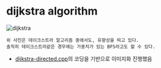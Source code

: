 # dijkstra algorithm

![dijkstra](https://user-images.githubusercontent.com/104962364/189991155-ecc90d49-6fa9-4bdd-9fc2-29aa9ebb0157.png)

```
위 사진은 데이크스트라 알고리즘 중에서도, 유향성을 띄고 있다. 
솔직히 데이크스트라같은 경우에는 가중치가 있는 BFS라고도 할 수 있다.
```

* [dijkstra-directed.cpp](dijkstra-directed.cpp)의 코딩을 기반으로 이미지화 진행했음